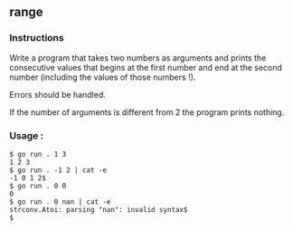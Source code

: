 ## range

### Instructions

Write a program that takes two numbers as arguments and prints the consecutive values that begins at the first number and end at the second number (including the values of those numbers !).

Errors should be handled.

If the number of arguments is different from 2 the program prints nothing.

### Usage :

```console
$ go run . 1 3
1 2 3
$ go run . -1 2 | cat -e
-1 0 1 2$
$ go run . 0 0
0
$ go run . 0 nan | cat -e
strconv.Atoi: parsing "nan": invalid syntax$
$
```
